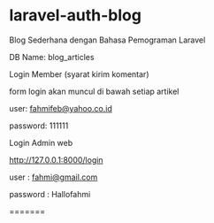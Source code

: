 # laravel-auth-blog
Blog Sederhana dengan Bahasa Pemograman Laravel

DB Name: blog_articles

Login Member (syarat kirim komentar)

form login akan muncul di bawah setiap artikel

user: fahmifeb@yahoo.co.id

password: 111111



Login Admin web

http://127.0.0.1:8000/login

user : fahmi@gmail.com

password : Hallofahmi


=======